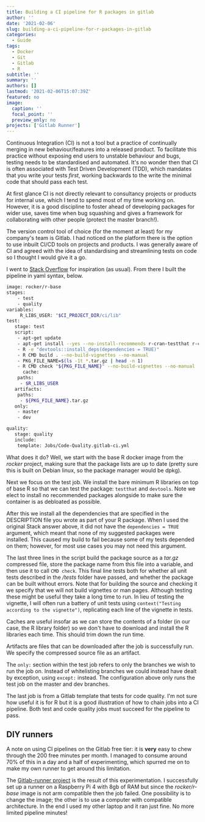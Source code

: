 ```yaml
---
title: Building a CI pipeline for R packages in gitlab
author: ''
date: '2021-02-06'
slug: building-a-ci-pipeline-for-r-packages-in-gitlab
categories:
  - Guide
tags:
  - Docker
  - Git
  - Gitlab
  - R
subtitle: ''
summary: ''
authors: []
lastmod: '2021-02-06T15:07:39Z'
featured: no
image:
  caption: ''
  focal_point: ''
  preview_only: no
projects: ['Gitlab Runner']
---
```



Continuous Integration (CI) is not a tool but a practice of continually merging in new behaviour/features into a released product. To facilitate this practice without exposing end users to unstable behaviour and bugs, testing needs to be standardised and automated. It's no wonder then that CI is often associated with Test Driven Development (TDD), which mandates that you write your tests *first*, working backwards to the write the minimal code that should pass each test.

At first glance CI is not directly relevant to consultancy projects or products for internal use, which I tend to spend most of my time working on. However, it is a good discipline to foster ahead of developing packages for wider use, saves time when bug squashing and gives a framework for collaborating with other people (protect the master branch!).

The version control tool of choice (for the moment at least) for my company's team is Gitlab. I had noticed on the platform there is the option to use inbuilt CI/CD tools on projects and products. I was generally aware of CI and agreed with the idea of standardising and streamlining tests on code so I thought I would give it a go. 

I went to [Stack Overflow](https://stackoverflow.com/a/51874023/10960765) for inspiration (as usual). From there I built the pipeline in yaml syntax, below.

``` bash
image: rocker/r-base
stages:
    - test
    - quality
variables:
     R_LIBS_USER: "$CI_PROJECT_DIR/ci/lib"
test:
   stage: test
   script:
    - apt-get update
    - apt-get install --yes --no-install-recommends r-cran-testthat r-cran-devtools
    - R -e "devtools::install_deps(dependencies = TRUE)"
    - R CMD build . --no-build-vignettes --no-manual
    - PKG_FILE_NAME=$(ls -1t *.tar.gz | head -n 1)
    - R CMD check "${PKG_FILE_NAME}" --no-build-vignettes --no-manual
      cache:
    paths:
     - $R_LIBS_USER
   artifacts:
    paths:
     - ${PKG_FILE_NAME}.tar.gz
   only:
    - master
    - dev

quality:
   stage: quality
   include:
    template: Jobs/Code-Quality.gitlab-ci.yml
```  

What does it do? Well, we start with the base R docker image from the _rocker_ project, making sure that the package lists are up to date (pretty sure this is built on Debian linux, so the package manager would be dpkg). 

Next we focus on the test job. We install the bare minimum R libraries on top of base R so that we can test the package: `testthat` and `devtools`. Note we elect to install no recommended packages alongside to make sure the container is as debloated as possible.

After this we install all the dependencies that are specified in the DESCRIPTION file you wrote as part of your R package. When I used the original Stack answer above, it did not have the `dependencies = TRUE` argument, which meant that none of my suggested packages were installed. This caused my build to fail because some of my tests depended on them; however, for most use cases you may not need this argument.

The last three lines in the script build the package source as a _tar.gz_ compressed file, store the package name from this file into a variable, and then use it to call `CMD check`. This final line tests both for whether all unit tests described in the _/tests_ folder have passed, and whether the package can be built without errors. Note that for building the source and checking it we specify that we will not build vignettes or man pages. Although testing these might be useful they take a long time to run. In lieu of testing the vignette, I will often run a battery of unit tests using `context("Testing according to the vignette")`, replicating each line of the vignette in tests.

Caches are useful insofar as we can store the contents of a folder (in our case, the R library folder) so we don't have to download and install the R libraries each time. This should trim down the run time.

Artifacts are files that can be downloaded after the job is successfully run. We specify the compressed source file as an artifact.

The `only:` section within the test job refers to only the branches we wish to run the job on. Instead of whitelisting branches we could instead have dealt by exception, using `except:` instead. The configuration above only runs the test job on the master and dev branches.

The last job is from a Gitlab template that tests for code quality. I'm not sure how useful it is for R but it is a good illustration of how to chain jobs into a CI pipeline. Both test and code quality jobs must succeed for the pipeline to pass.

## DIY runners
A note on using CI pipelines on the Gitlab free tier: it is **very** easy to chew through the 200 free minutes per month. I managed to consume around 70% of this in a day and a half of experimenting, which spurred me on to make my own runner to get around this limitation.

The [Gitlab-runner project](https://www.algorist.co.uk/project/internal-project/gitlab-runner/) is the result of this experimentation. I successfully set up a runner on a Raspberry Pi 4 with 8gb of RAM but since the _rocker/r-base_ image is not arm compatible then the job failed. One possibility is to change the image; the other is to use a computer with compatible architecture. In the end I used my other laptop and it ran just fine. No more limited pipeline minutes!